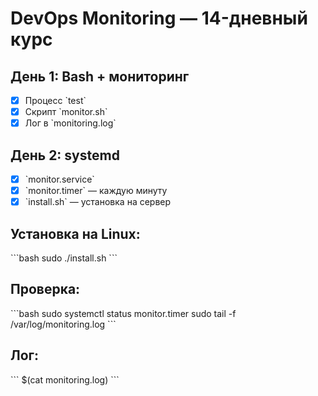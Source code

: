# DevOps Monitoring — 14-дневный курс

## День 1: Bash + мониторинг
- [x] Процесс \`test\`
- [x] Скрипт \`monitor.sh\`
- [x] Лог в \`monitoring.log\`

## День 2: systemd
- [x] \`monitor.service\`
- [x] \`monitor.timer\` — каждую минуту
- [x] \`install.sh\` — установка на сервер

## Установка на Linux:
\`\`\`bash
sudo ./install.sh
\`\`\`

## Проверка:
\`\`\`bash
sudo systemctl status monitor.timer
sudo tail -f /var/log/monitoring.log
\`\`\`

## Лог:
\`\`\`
$(cat monitoring.log)
\`\`\`
